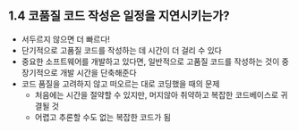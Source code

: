 ## 1.4 코품질 코드 작성은 일정을 지연시키는가?
- 서두르지 않으면 더 빠르다!
- 단기적으로 고품질 코드를 작성하는 데 시간이 더 걸리 수 있다
- 중요한 소프트웨어를 개발하고 있다면, 일반적으로 고품질 코드를 작성하는 것이 중장기적으로 개발 시간을 단축해준다
- 코드 품질을 고려하지 않고 떠오르는 대로 코딩했을 때의 문제
  - 처음에는 시간을 절약할 수 있지만, 머지않아 취약하고 복잡한 코드베이스로 귀결될 것
  - 어렵고 추론할 수도 없는 복잡한 코드가 됨

